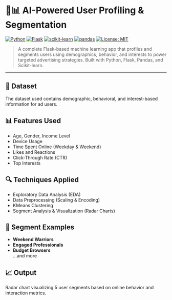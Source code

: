 # 🧠📊 AI-Powered User Profiling & Segmentation

[![Python](https://img.shields.io/badge/python-v3.8%2B-blue.svg)](https://www.python.org/downloads/)
[![Flask](https://img.shields.io/badge/flask-v2.3%2B-black.svg)](https://flask.palletsprojects.com/)
[![scikit-learn](https://img.shields.io/badge/scikit--learn-ML-orange.svg)](https://scikit-learn.org/)
[![pandas](https://img.shields.io/badge/pandas-Data%20Wrangling-150458.svg)](https://pandas.pydata.org/)
[![License: MIT](https://img.shields.io/badge/License-MIT-yellow.svg)](https://opensource.org/licenses/MIT)

> A complete Flask-based machine learning app that profiles and segments users using demographics, behavior, and interests to power targeted advertising strategies. Built with Python, Flask, Pandas, and Scikit-learn.

---

## 📂 Dataset

The dataset used contains demographic, behavioral, and interest-based information for ad users.

## 📊 Features Used

- Age, Gender, Income Level
- Device Usage
- Time Spent Online (Weekday & Weekend)
- Likes and Reactions
- Click-Through Rate (CTR)
- Top Interests

## 🔍 Techniques Applied

- Exploratory Data Analysis (EDA)
- Data Preprocessing (Scaling & Encoding)
- KMeans Clustering
- Segment Analysis & Visualization (Radar Charts)

## 📌 Segment Examples

- **Weekend Warriors**
- **Engaged Professionals**
- **Budget Browsers**  
...and more

## 📈 Output

Radar chart visualizing 5 user segments based on online behavior and interaction metrics.



